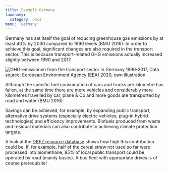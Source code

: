 ```yaml
---
title: Example Germany 
taxonomy:
  category: docs
menu: 'Germany'
---
```

Germany has set itself the goal of reducing greenhouse gas emissions by at least 40% by 2030 compared to 1990 levels (BMU 2016). In order to achieve this goal, significant changes are also required in the transport sector. This is because transport-related GHG emissions actually increased slightly between 1990 and 2017.

![](Skript_DBFZ_GHG_Emissions_Transport_1990-2017.png?lightbox=800&resize=700&classes=caption "GHG-emissionen from the transport sector in Germany 1990-2017, Data source: European Environment Agency (EEA) 2020, own illustration")

Although the specific fuel consumption of cars and trucks per kilometre has fallen, at the same time there are more vehicles and considerably more kilometres travelled by car, plane & Co and more goods are transported by road and water (BMU 2016). 

Savings can be achieved, for example, by expanding public transport, alternative drive systems (especially electric vehicles, plug-in hybrid technologies) and efficiency improvements. Biofuels produced from waste and residual materials can also contribute to achieving climate protection targets.  

A look at the [DBFZ resource database](http://webapp.dbfz.de/resources) shows how high this contribution could be. If, for example, half of the cereal straw not used so far were processed into biomethane, 85% of local public transport could be operated by road (mainly buses). A bus fleet with appropriate drives is of course prerequisite! 
